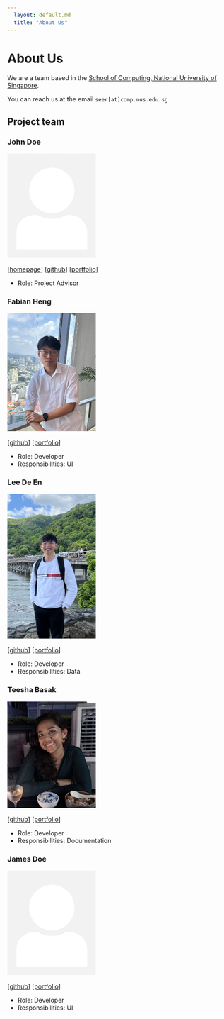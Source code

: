 ```yaml
---
  layout: default.md
  title: "About Us"
---
```


# About Us

We are a team based in the [School of Computing, National University of Singapore](http://www.comp.nus.edu.sg).

You can reach us at the email `seer[at]comp.nus.edu.sg`

## Project team

### John Doe

<img src="images/johndoe.png" width="200px">

[[homepage](http://www.comp.nus.edu.sg/~damithch)]
[[github](https://github.com/johndoe)]
[[portfolio](team/johndoe.md)]

* Role: Project Advisor

### Fabian Heng

<img src="images/fabianheng.png" width="200px">

[[github](http://github.com/FabianHeng)]
[[portfolio](team/fabianheng.md)]

* Role: Developer
* Responsibilities: UI

### Lee De En

<img src="images/leedeen01.png" width="200px">

[[github](http://github.com/leedeen01)] 
[[portfolio](team/leedeen01.md)]

* Role: Developer
* Responsibilities: Data

### Teesha Basak 

<img src="images/teesha902.png" width="200px">

[[github](http://github.com/teesha902)]
[[portfolio](team/johndoe.md)]

* Role: Developer
* Responsibilities: Documentation

### James Doe

<img src="images/johndoe.png" width="200px">

[[github](http://github.com/johndoe)]
[[portfolio](team/johndoe.md)]

* Role: Developer
* Responsibilities: UI
